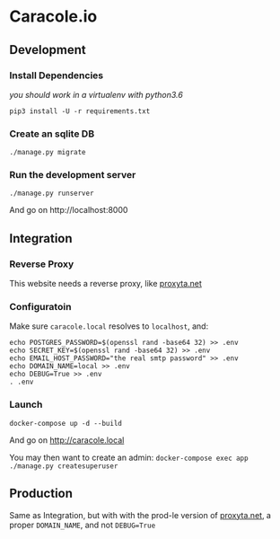 # Caracole.io

## Development

### Install Dependencies

*you should work in a virtualenv with python3.6*

```
pip3 install -U -r requirements.txt
```

### Create an sqlite DB

```
./manage.py migrate
```

### Run the development server

```
./manage.py runserver
```

And go on http://localhost:8000

## Integration

### Reverse Proxy

This website needs a reverse proxy, like [proxyta.net](https://framagit.org/nim65s/proxyta.net)

### Configuratoin

Make sure `caracole.local` resolves to `localhost`, and:

```
echo POSTGRES_PASSWORD=$(openssl rand -base64 32) >> .env
echo SECRET_KEY=$(openssl rand -base64 32) >> .env
echo EMAIL_HOST_PASSWORD="the real smtp password" >> .env
echo DOMAIN_NAME=local >> .env
echo DEBUG=True >> .env
. .env
```

### Launch

```
docker-compose up -d --build
```

And go on http://caracole.local

You may then want to create an admin: `docker-compose exec app ./manage.py createsuperuser`

## Production

Same as Integration, but with with the prod-le version of [proxyta.net](https://framagit.org/nim65s/proxyta.net), a proper `DOMAIN_NAME`, and not `DEBUG=True`
